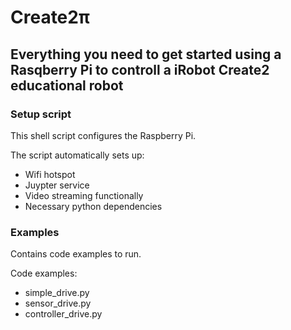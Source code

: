 # Create2π
## Everything you need to get started using a Rasqberry Pi to controll a iRobot Create2 educational robot

### Setup script

This shell script configures the Raspberry Pi.

The script automatically sets up:
- Wifi hotspot
- Juypter service
- Video streaming functionally
- Necessary python dependencies

### Examples

Contains code examples to run.

Code examples:
- simple_drive.py
- sensor_drive.py
- controller_drive.py
